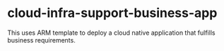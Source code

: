 # cloud-infra-support-business-app
This uses ARM template to deploy a cloud native application that fulfills business requirements. 
